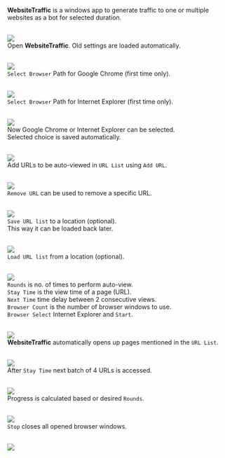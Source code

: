 **WebsiteTraffic** is a windows app to generate traffic to one or multiple
websites as a bot for selected duration.
<br>
<br>

![](Results/00.png)<br>
Open **WebsiteTraffic**. Old settings are loaded automatically.
<br>
<br>

![](Results/01.png)<br>
`Select Browser` Path for Google Chrome (first time only).
<br>
<br>


![](Results/02.png)<br>
`Select Browser` Path for Internet Explorer (first time only).
<br>
<br>


![](Results/03.png)<br>
Now Google Chrome or Internet Explorer can be selected. <br/>
Selected choice is saved automatically.
<br>
<br>


![](Results/04.png)<br>
Add URLs to be auto-viewed in `URL List` using `Add URL`.
<br>
<br>


![](Results/05.png)<br>
`Remove URL` can be used to remove a specific URL.
<br>
<br>


![](Results/06.png)<br>
`Save URL list` to a location (optional). <br/>
This way it can be loaded back later.
<br>
<br>


![](Results/07.png)<br>
`Load URL list` from a location (optional).
<br>
<br>


![](Results/08.png)<br>
`Rounds` is no. of times to perform auto-view. <br>
`Stay Time` is the view time of a page (URL). <br>
`Next Time` time delay between 2 consecutive views. <br>
`Browser Count` is the number of browser windows to use. <br>
`Browser Select` Internet Explorer and `Start`.
<br>
<br>


![](Results/09.png)<br>
**WebsiteTraffic** automatically opens up pages mentioned in the `URL List`.
<br>
<br>


![](Results/10.png)<br>
After `Stay Time` next batch of 4 URLs is accessed.
<br>
<br>



![](Results/11.png)<br>
Progress is calculated based or desired `Rounds`.
<br>
<br>


![](Results/12.png)<br>
`Stop` closes all opened browser windows.
<br>
<br>

![](https://ga-beacon.deno.dev/G-RC63DPBH3P:SH3Eq-NoQ9mwgYeHWxu7cw/github.com/nodef/website-traffic.windows)
